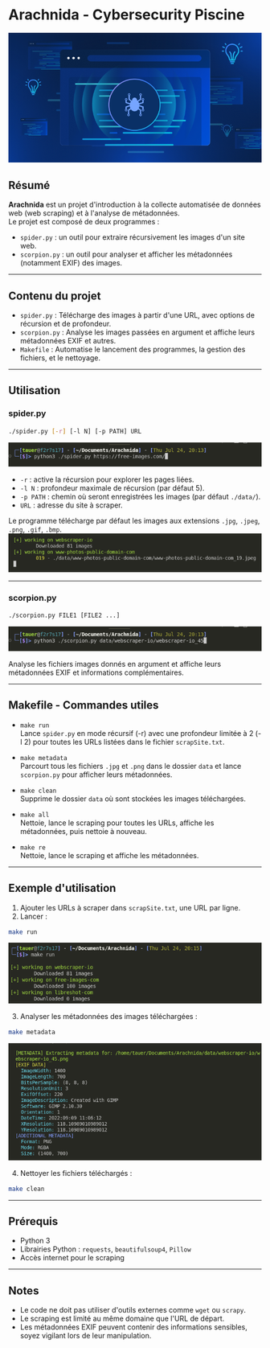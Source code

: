 # Arachnida - Cybersecurity Piscine
![header](https://github.com/ftTower/ftTower/blob/main/assets/Arachnida/header.png)

## Résumé

**Arachnida** est un projet d'introduction à la collecte automatisée de données web (web scraping) et à l'analyse de métadonnées.  
Le projet est composé de deux programmes :

- `spider.py` : un outil pour extraire récursivement les images d'un site web.
- `scorpion.py` : un outil pour analyser et afficher les métadonnées (notamment EXIF) des images.

---

## Contenu du projet

- `spider.py` : Télécharge des images à partir d'une URL, avec options de récursion et de profondeur.
- `scorpion.py` : Analyse les images passées en argument et affiche leurs métadonnées EXIF et autres.
- `Makefile` : Automatise le lancement des programmes, la gestion des fichiers, et le nettoyage.

---

## Utilisation

### spider.py

```bash
./spider.py [-r] [-l N] [-p PATH] URL
```
![spider](https://github.com/ftTower/ftTower/blob/main/assets/Arachnida/spider.png)

- `-r` : active la récursion pour explorer les pages liées.
- `-l N` : profondeur maximale de récursion (par défaut 5).
- `-p PATH` : chemin où seront enregistrées les images (par défaut `./data/`).
- `URL` : adresse du site à scraper.

Le programme télécharge par défaut les images aux extensions `.jpg`, `.jpeg`, `.png`, `.gif`, `.bmp`.
![downloading](https://github.com/ftTower/ftTower/blob/main/assets/Arachnida/download.png)

---

### scorpion.py

```bash
./scorpion.py FILE1 [FILE2 ...]
```
![scorpion](https://github.com/ftTower/ftTower/blob/main/assets/Arachnida/scorpion.png)


Analyse les fichiers images donnés en argument et affiche leurs métadonnées EXIF et informations complémentaires.

---

## Makefile - Commandes utiles

- `make run`  
  Lance `spider.py` en mode récursif (-r) avec une profondeur limitée à 2 (-l 2) pour toutes les URLs listées dans le fichier `scrapSite.txt`.

- `make metadata`  
  Parcourt tous les fichiers `.jpg` et `.png` dans le dossier `data` et lance `scorpion.py` pour afficher leurs métadonnées.

- `make clean`  
  Supprime le dossier `data` où sont stockées les images téléchargées.

- `make all`  
  Nettoie, lance le scraping pour toutes les URLs, affiche les métadonnées, puis nettoie à nouveau.

- `make re`  
  Nettoie, lance le scraping et affiche les métadonnées.

---

## Exemple d'utilisation

1. Ajouter les URLs à scraper dans `scrapSite.txt`, une URL par ligne.  
2. Lancer :

```bash
make run
```
![run](https://github.com/ftTower/ftTower/blob/main/assets/Arachnida/run.png)

3. Analyser les métadonnées des images téléchargées :

```bash
make metadata
```
![metadata](https://github.com/ftTower/ftTower/blob/main/assets/Arachnida/metadata.png)

4. Nettoyer les fichiers téléchargés :

```bash
make clean
```

---

## Prérequis

- Python 3  
- Librairies Python : `requests`, `beautifulsoup4`, `Pillow`  
- Accès internet pour le scraping

---

## Notes

- Le code ne doit pas utiliser d'outils externes comme `wget` ou `scrapy`.  
- Le scraping est limité au même domaine que l'URL de départ.  
- Les métadonnées EXIF peuvent contenir des informations sensibles, soyez vigilant lors de leur manipulation.

